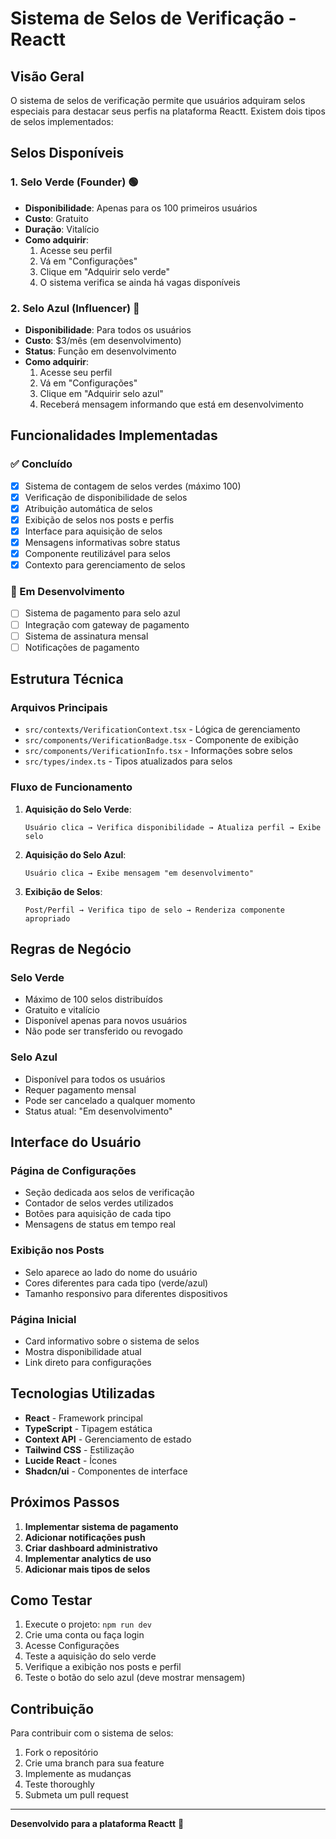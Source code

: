 # Sistema de Selos de Verificação - Reactt

## Visão Geral

O sistema de selos de verificação permite que usuários adquiram selos especiais para destacar seus perfis na plataforma Reactt. Existem dois tipos de selos implementados:

## Selos Disponíveis

### 1. Selo Verde (Founder) 🟢
- **Disponibilidade**: Apenas para os 100 primeiros usuários
- **Custo**: Gratuito
- **Duração**: Vitalício
- **Como adquirir**: 
  1. Acesse seu perfil
  2. Vá em "Configurações"
  3. Clique em "Adquirir selo verde"
  4. O sistema verifica se ainda há vagas disponíveis

### 2. Selo Azul (Influencer) 🔵
- **Disponibilidade**: Para todos os usuários
- **Custo**: $3/mês (em desenvolvimento)
- **Status**: Função em desenvolvimento
- **Como adquirir**:
  1. Acesse seu perfil
  2. Vá em "Configurações"
  3. Clique em "Adquirir selo azul"
  4. Receberá mensagem informando que está em desenvolvimento

## Funcionalidades Implementadas

### ✅ Concluído
- [x] Sistema de contagem de selos verdes (máximo 100)
- [x] Verificação de disponibilidade de selos
- [x] Atribuição automática de selos
- [x] Exibição de selos nos posts e perfis
- [x] Interface para aquisição de selos
- [x] Mensagens informativas sobre status
- [x] Componente reutilizável para selos
- [x] Contexto para gerenciamento de selos

### 🔄 Em Desenvolvimento
- [ ] Sistema de pagamento para selo azul
- [ ] Integração com gateway de pagamento
- [ ] Sistema de assinatura mensal
- [ ] Notificações de pagamento

## Estrutura Técnica

### Arquivos Principais
- `src/contexts/VerificationContext.tsx` - Lógica de gerenciamento
- `src/components/VerificationBadge.tsx` - Componente de exibição
- `src/components/VerificationInfo.tsx` - Informações sobre selos
- `src/types/index.ts` - Tipos atualizados para selos

### Fluxo de Funcionamento

1. **Aquisição do Selo Verde**:
   ```
   Usuário clica → Verifica disponibilidade → Atualiza perfil → Exibe selo
   ```

2. **Aquisição do Selo Azul**:
   ```
   Usuário clica → Exibe mensagem "em desenvolvimento"
   ```

3. **Exibição de Selos**:
   ```
   Post/Perfil → Verifica tipo de selo → Renderiza componente apropriado
   ```

## Regras de Negócio

### Selo Verde
- Máximo de 100 selos distribuídos
- Gratuito e vitalício
- Disponível apenas para novos usuários
- Não pode ser transferido ou revogado

### Selo Azul
- Disponível para todos os usuários
- Requer pagamento mensal
- Pode ser cancelado a qualquer momento
- Status atual: "Em desenvolvimento"

## Interface do Usuário

### Página de Configurações
- Seção dedicada aos selos de verificação
- Contador de selos verdes utilizados
- Botões para aquisição de cada tipo
- Mensagens de status em tempo real

### Exibição nos Posts
- Selo aparece ao lado do nome do usuário
- Cores diferentes para cada tipo (verde/azul)
- Tamanho responsivo para diferentes dispositivos

### Página Inicial
- Card informativo sobre o sistema de selos
- Mostra disponibilidade atual
- Link direto para configurações

## Tecnologias Utilizadas

- **React** - Framework principal
- **TypeScript** - Tipagem estática
- **Context API** - Gerenciamento de estado
- **Tailwind CSS** - Estilização
- **Lucide React** - Ícones
- **Shadcn/ui** - Componentes de interface

## Próximos Passos

1. **Implementar sistema de pagamento**
2. **Adicionar notificações push**
3. **Criar dashboard administrativo**
4. **Implementar analytics de uso**
5. **Adicionar mais tipos de selos**

## Como Testar

1. Execute o projeto: `npm run dev`
2. Crie uma conta ou faça login
3. Acesse Configurações
4. Teste a aquisição do selo verde
5. Verifique a exibição nos posts e perfil
6. Teste o botão do selo azul (deve mostrar mensagem)

## Contribuição

Para contribuir com o sistema de selos:

1. Fork o repositório
2. Crie uma branch para sua feature
3. Implemente as mudanças
4. Teste thoroughly
5. Submeta um pull request

---

**Desenvolvido para a plataforma Reactt** 🚀 
